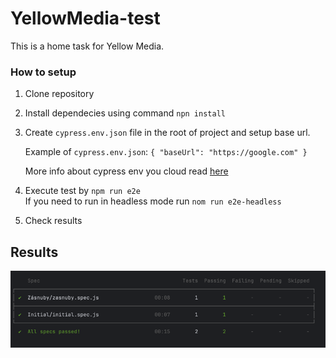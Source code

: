 # YellowMedia-test

This is a home task for Yellow Media.

### How to setup

1. Clone repository
2. Install dependecies using command `npn install`
3. Create `cypress.env.json` file in the root of project and setup base url.

    Example of `cypress.env.json`:
   `
   {
   "baseUrl": "https://google.com"
   }
   `

   More info about cypress env you cloud read [here](https://docs.cypress.io/guides/guides/environment-variables#Option-2-cypressenvjson)
4. Execute test by `npm run e2e`\
    If you need to run in headless mode run `nom run e2e-headless`
5. Check results

## Results
![img.png](cypress/e2e/test-runs/img.png)


